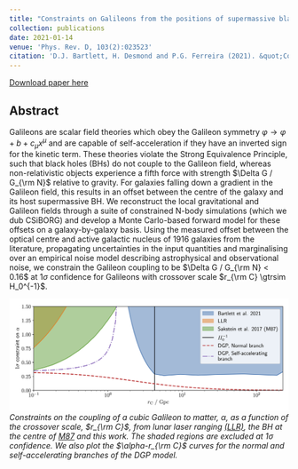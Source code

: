 ```yaml
---
title: "Constraints on Galileons from the positions of supermassive black holes"
collection: publications
date: 2021-01-14
venue: 'Phys. Rev. D, 103(2):023523'
citation: 'D.J. Bartlett, H. Desmond and P.G. Ferreira (2021). &quot;Constraints on Galileons from the positions of supermassive black holes&quot; <i>Phys. Rev. D, 103(2):023523</i>.'
---
```


[Download paper here](https://journals.aps.org/prd/abstract/10.1103/PhysRevD.103.023523)

## Abstract
Galileons are scalar field theories which obey the Galileon symmetry $\varphi \to \varphi + b + c_\mu x^\mu$ and are capable of self-acceleration if they have an inverted sign for the kinetic term. These theories violate the Strong Equivalence Principle, such that black holes (BHs) do not couple to the Galileon field, whereas non-relativistic objects experience a fifth force with strength $\Delta G / G_{\rm N}$ relative to gravity. For galaxies falling down a gradient in the Galileon field, this results in an offset between the centre of the galaxy and its host supermassive BH. We reconstruct the local gravitational and Galileon fields through a suite of constrained N-body simulations (which we dub CSiBORG) and develop a Monte Carlo-based forward model for these offsets on a galaxy-by-galaxy basis. Using the measured offset between the optical centre and active galactic nucleus of 1916 galaxies from the literature, propagating uncertainties in the input quantities and marginalising over an empirical noise model describing astrophysical and observational noise, we constrain the Galileon coupling to be $\Delta G / G_{\rm N} < 0.16$ at $1\sigma$  confidence for Galileons with crossover scale $r_{\rm C} \gtrsim H_0^{-1}$.

![rc_constraint](/files/2021-01-14-galileon-smbh-fig.png)
*Constraints on the coupling of a cubic Galileon to matter, $\alpha$, as a function of the crossover scale, $r_{\rm C}$, from lunar laser ranging [(LLR)](https://arxiv.org/abs/1312.2006), the BH at the centre of [M87](https://iopscience.iop.org/article/10.3847/2041-8213/aa7e26) and this work. The shaded regions are excluded at $1\sigma$ confidence. We also plot the $\alpha-r_{\rm C}$ curves for the normal and self-accelerating branches of the DGP model.*
